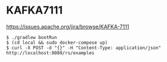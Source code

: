 # KAFKA7111
https://issues.apache.org/jira/browse/KAFKA-7111

```shell
$ ./gradlew bootRun 
$ (cd local && sudo docker-compose up)
$ curl -X POST -d "{}" -H "Content-Type: application/json" http://localhost:8080/rs/examples
```